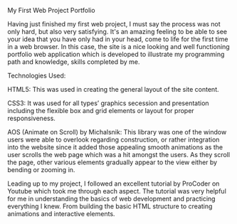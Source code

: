 
My First Web Project Portfolio

Having just finished my first web project, I must say the process was not only hard, but also very satisfying. It's an amazing feeling to be able to see your idea that you have only had in your head, come to life for the first time in a web browser. In this case, the site is a nice looking and well functioning portfolio web application which is developed to illustrate my programming path and knowledge, skills completed by me.

Technologies Used:

HTML5: This was used in creating the general layout of the site content.

CSS3: It was used for all types’ graphics secession and presentation including the flexible box and grid elements or layout for proper responsiveness.

AOS (Animate on Scroll) by Michalsnik: This library was one of the window users were able to overlook regarding construction, or rather integration into the website since it added those appealing smooth animations as the user scrolls the web page which was a hit amongst the users. As they scroll the page, other various elements gradually appear to the view either by bending or zooming in.

Leading up to my project, I followed an excellent tutorial by ProCoder on Youtube which took me through each aspect. The tutorial was very helpful for me in understanding the basics of web development and practicing everything I knew. From building the basic HTML structure to creating animations and interactive elements.


 

